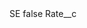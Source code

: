 <?xml version="1.0" encoding="UTF-8"?>
<CustomMetadata xmlns="http://soap.sforce.com/2006/04/metadata" xmlns:xsi="http://www.w3.org/2001/XMLSchema-instance">
    <label>SE</label>
    <protected>false</protected>
    <values>
        <field>Rate__c</field>
        <value xsi:nil="true"/>
    </values>
</CustomMetadata>
